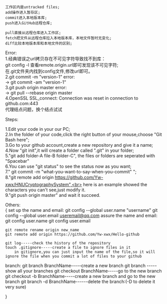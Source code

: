 
    工作区内是untracked files;
    add操作进入暂存区;
    commit进入本地版本库;
    push进入GitHub远程仓库;

    pull直接从远程仓库进入工作区;
    fetch把文件从远程仓库拉入本地版本库，本地文件暂时无变化;
    diff比较本地版本库和本地文件的区别;

Error:<br>
    1.经典错误之url拷贝存在不可见字符导致找不到库：<br>
        git config -l 查看remote.origin.url即可发现该不可见字符;<br>
        在.git文件夹内找到config文件,修改url即可。<br>
    2.git commit -m "version-1" error:<br>
        ->  git commit -am "version-1"<br>
    3.git push origin master error:<br>
        -> git pull --rebase origin master<br>
    4.OpenSSL SSL_connect: Connection was reset in connection to github.com:443<br>
        代理结点问题，换个结点试试<br>

Steps:<br>

  1.Edit your code in your our PC;<br>
  2.In the folder of your code,click the right button of your mouse,choose "Git Bash here";<br>
  3.Go to your github account,create a new repository and give it a name;<br>
  4.Now "git init",it will create a folder called ".git" in your folder;<br>
  5."git add folder-A file-B folder-C", the files or folders are seperated with "Spacebar" <br>
  6.You can use "git status" to see the status now as you want;<br>
  7."  git commit -m "what-you-want-to-say-when-you-commit"   ";<br>
  8."git remote add origin https://github.com/Yw-xwx/HNUCryptographySystem",<br>
  here is an example showed the characters you can't see,just modify it.<br>
  9."git push origin master" and wait it succeed.

  
Others:<br>
{
set up the name and email:
    git config --global user.name "username"
    git config --global user.email  useremail@qq.com
assure the name and email:
    git config user.name
    git config user.email
    

    git remote rename origin new_name
    git remote add origin https://github.com/Yw-xwx/Hello-github
    
    git log-----check the history of the repository
    touch .gitignore-----create a file to ignore files in it
        in gitignore,you can just input the name of the file,so it will ignore the file when you commit a lot of files to your github
    

branch:
    git branch BranchName-----create a new branch
    git branch  -----show all your branches
    git checkout BranchName-----go to the new branch
    git checkout -b BranchName-----create a new branch and go to the new branch
    git branch -d BranchName------delete the branch:(-D to delete it very sure)

}
